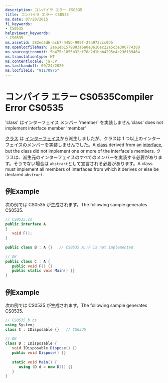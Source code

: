 ```yaml
---
description: コンパイラ エラー CS0535
title: コンパイラ エラー CS0535
ms.date: 07/20/2015
f1_keywords:
- CS0535
helpviewer_keywords:
- CS0535
ms.assetid: 282ed5d6-acb7-445b-999f-27a973ccc0b5
ms.openlocfilehash: 2a61eb1579883a6a0e0610ec22a5c3e306774380
ms.sourcegitcommit: 5b475c1855b32cf78d2d1bbb4295e4c236f39464
ms.translationtype: HT
ms.contentlocale: ja-JP
ms.lasthandoff: 09/24/2020
ms.locfileid: "91170975"
---
```

# <a name="compiler-error-cs0535"></a><span data-ttu-id="e79b7-103">コンパイラ エラー CS0535</span><span class="sxs-lookup"><span data-stu-id="e79b7-103">Compiler Error CS0535</span></span>

<span data-ttu-id="e79b7-104">'class' はインターフェイス メンバー 'member' を実装しません</span><span class="sxs-lookup"><span data-stu-id="e79b7-104">'class' does not implement interface member 'member'</span></span>  
  
 <span data-ttu-id="e79b7-105">[クラス](../language-reference/keywords/class.md) は [インターフェイス](../language-reference/keywords/interface.md)から派生しましたが、クラスは 1 つ以上のインターフェイスのメンバーを実装しませんでした。</span><span class="sxs-lookup"><span data-stu-id="e79b7-105">A [class](../language-reference/keywords/class.md) derived from an [interface](../language-reference/keywords/interface.md), but the class did not implement one or more of the interface's members.</span></span> <span data-ttu-id="e79b7-106">クラスは、派生元のインターフェイスのすべてのメンバーを実装する必要があります。そうでない場合は `abstract`として宣言される必要があります。</span><span class="sxs-lookup"><span data-stu-id="e79b7-106">A class must implement all members of interfaces from which it derives or else be declared `abstract`.</span></span>  
  
## <a name="example"></a><span data-ttu-id="e79b7-107">例</span><span class="sxs-lookup"><span data-stu-id="e79b7-107">Example</span></span>  

 <span data-ttu-id="e79b7-108">次の例では CS0535 が生成されます。</span><span class="sxs-lookup"><span data-stu-id="e79b7-108">The following sample generates CS0535.</span></span>  
  
```csharp  
// CS0535.cs  
public interface A  
{  
   void F();  
}  
  
public class B : A {}   // CS0535 A::F is not implemented  
  
// OK  
public class C : A {  
   public void F() {}  
   public static void Main() {}  
}  
```  
  
## <a name="example"></a><span data-ttu-id="e79b7-109">例</span><span class="sxs-lookup"><span data-stu-id="e79b7-109">Example</span></span>  

 <span data-ttu-id="e79b7-110">次の例では CS0535 が生成されます。</span><span class="sxs-lookup"><span data-stu-id="e79b7-110">The following sample generates CS0535.</span></span>  
  
```csharp  
// CS0535_b.cs  
using System;  
class C : IDisposable {}   // CS0535  
  
// OK  
class D : IDisposable {  
   void IDisposable.Dispose() {}  
   public void Dispose() {}  
  
   static void Main() {  
      using (D d = new D()) {}  
   }  
}  
```
